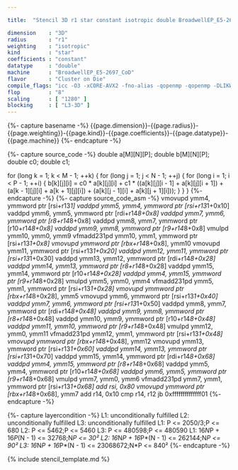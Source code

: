 ```yaml
---

title:  "Stencil 3D r1 star constant isotropic double BroadwellEP_E5-2697_CoD"

dimension    : "3D"
radius       : "r1"
weighting    : "isotropic"
kind         : "star"
coefficients : "constant"
datatype     : "double"
machine      : "BroadwellEP_E5-2697_CoD"
flavor       : "Cluster on Die"
compile_flags: "icc -O3 -xCORE-AVX2 -fno-alias -qopenmp -qopenmp -DLIKWID_PERFMON -Ilikwid-4.3.3/include -Llikwid-4.3.3/lib -Iheaders/dummy.c stencil_compilable.c -o stencil -llikwid"
flop         : "8"
scaling      : [ "1280" ]
blocking     : [ "L3-3D" ]
---
```


{%- capture basename -%}
{{page.dimension}}-{{page.radius}}-{{page.weighting}}-{{page.kind}}-{{page.coefficients}}-{{page.datatype}}-{{page.machine}}
{%- endcapture -%}

{%- capture source_code -%}
double a[M][N][P];
double b[M][N][P];
double c0;
double c1;

for (long k = 1; k < M - 1; ++k) {
  for (long j = 1; j < N - 1; ++j) {
    for (long i = 1; i < P - 1; ++i) {
      b[k][j][i] =
          c0 * a[k][j][i] + c1 * ((a[k][j][i - 1] + a[k][j][i + 1]) +
                                  (a[k - 1][j][i] + a[k + 1][j][i]) +
                                  (a[k][j - 1][i] + a[k][j + 1][i]));
    }
  }
}
{%- endcapture -%}
{%- capture source_code_asm -%}
vmovupd ymm4, ymmword ptr [rsi+r13*1]
vaddpd ymm5, ymm4, ymmword ptr [rsi+r13*1+0x10]
vaddpd ymm6, ymm5, ymmword ptr [rdi+r14*8+0x8]
vaddpd ymm7, ymm6, ymmword ptr [r8+r14*8+0x8]
vaddpd ymm8, ymm7, ymmword ptr [r10+r14*8+0x8]
vaddpd ymm9, ymm8, ymmword ptr [r9+r14*8+0x8]
vmulpd ymm10, ymm0, ymm9
vfmadd231pd ymm10, ymm1, ymmword ptr [rsi+r13*1+0x8]
vmovupd ymmword ptr [rbx+r14*8+0x8], ymm10
vmovupd ymm11, ymmword ptr [rsi+r13*1+0x20]
vaddpd ymm12, ymm11, ymmword ptr [rsi+r13*1+0x30]
vaddpd ymm13, ymm12, ymmword ptr [rdi+r14*8+0x28]
vaddpd ymm14, ymm13, ymmword ptr [r8+r14*8+0x28]
vaddpd ymm15, ymm14, ymmword ptr [r10+r14*8+0x28]
vaddpd ymm4, ymm15, ymmword ptr [r9+r14*8+0x28]
vmulpd ymm5, ymm0, ymm4
vfmadd231pd ymm5, ymm1, ymmword ptr [rsi+r13*1+0x28]
vmovupd ymmword ptr [rbx+r14*8+0x28], ymm5
vmovupd ymm6, ymmword ptr [rsi+r13*1+0x40]
vaddpd ymm7, ymm6, ymmword ptr [rsi+r13*1+0x50]
vaddpd ymm8, ymm7, ymmword ptr [rdi+r14*8+0x48]
vaddpd ymm9, ymm8, ymmword ptr [r8+r14*8+0x48]
vaddpd ymm10, ymm9, ymmword ptr [r10+r14*8+0x48]
vaddpd ymm11, ymm10, ymmword ptr [r9+r14*8+0x48]
vmulpd ymm12, ymm0, ymm11
vfmadd231pd ymm12, ymm1, ymmword ptr [rsi+r13*1+0x48]
vmovupd ymmword ptr [rbx+r14*8+0x48], ymm12
vmovupd ymm13, ymmword ptr [rsi+r13*1+0x60]
vaddpd ymm14, ymm13, ymmword ptr [rsi+r13*1+0x70]
vaddpd ymm15, ymm14, ymmword ptr [rdi+r14*8+0x68]
vaddpd ymm4, ymm15, ymmword ptr [r8+r14*8+0x68]
vaddpd ymm5, ymm4, ymmword ptr [r10+r14*8+0x68]
vaddpd ymm6, ymm5, ymmword ptr [r9+r14*8+0x68]
vmulpd ymm7, ymm0, ymm6
vfmadd231pd ymm7, ymm1, ymmword ptr [rsi+r13*1+0x68]
add rsi, 0x80
vmovupd ymmword ptr [rbx+r14*8+0x68], ymm7
add r14, 0x10
cmp r14, r12
jb 0xffffffffffffff01
{%- endcapture -%}

{%- capture layercondition -%}
L1: unconditionally fulfilled
L2: unconditionally fulfilled
L3: unconditionally fulfilled
L1: P <= 2050/3;P <= 680
L2: P <= 5462;P <= 5460
L3: P <= 480598;P <= 480590
L1: 16*N*P + 16*P*(N - 1) <= 32768;N*P <= 30²
L2: 16*N*P + 16*P*(N - 1) <= 262144;N*P <= 90²
L3: 16*N*P + 16*P*(N - 1) <= 23068672;N*P <= 840²
{%- endcapture -%}

{% include stencil_template.md %}
